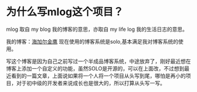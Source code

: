 # 为什么写mlog这个项目？
   mlog 取自 my blog 我的博客的意思，亦取自 my life log 我的生活日志的意思。
   
   我的博客：[海加尔金鹰](https://www.hjljy.cn) 现在使用的博客系统是solo,基本满足我对博客系统的使用。
   
   写这个博客是因为自己之前写过一个半成品博客系统，中途放弃了，刚好最近想在博客上添加一个自定义的功能，虽然SOLO是开源的，可以在上面改，不过想到最近看到的一篇文章，上面说如果将一个人将一个项目从头写到尾，哪怕是再小的项目，对于初中级的开发者来说成长也是很大的，所以打算从头写一写。